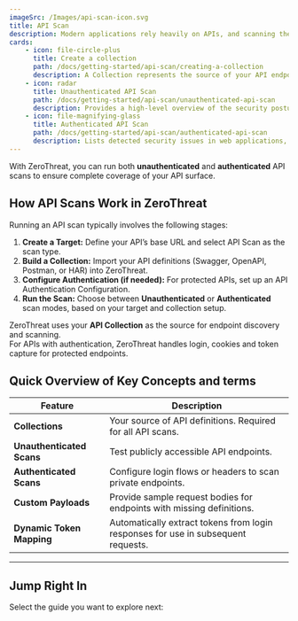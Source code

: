 ```yaml
---
imageSrc: /Images/api-scan-icon.svg
title: API Scan 
description: Modern applications rely heavily on APIs, and scanning them for vulnerabilities like broken authentication, insecure endpoints, injection attacks and data exposure risks is essential for maintaining a strong security posture.
cards:
    - icon: file-circle-plus
      title: Create a collection
      path: /docs/getting-started/api-scan/creating-a-collection
      description: A Collection represents the source of your API endpoints and acts as the starting point for both unauthenticated and authenticated API scans.
    - icon: radar
      title: Unauthenticated API Scan
      path: /docs/getting-started/api-scan/unauthenticated-api-scan
      description: Provides a high-level overview of the security posture of the entire scanned application
    - icon: file-magnifying-glass
      title: Authenticated API Scan
      path: /docs/getting-started/api-scan/authenticated-api-scan
      description: Lists detected security issues in web applications, categorized by severity, with detailed remediation steps 
---
```


With ZeroThreat, you can run both **unauthenticated** and **authenticated** API scans to ensure complete coverage of your API surface.

## How API Scans Work in ZeroThreat

Running an API scan typically involves the following stages:

1. **Create a Target:** Define your API’s base URL and select API Scan as the scan type.
2. **Build a Collection:** Import your API definitions (Swagger, OpenAPI, Postman, or HAR) into ZeroThreat.
3. **Configure Authentication (if needed):** For protected APIs, set up an API Authentication Configuration.
4. **Run the Scan:** Choose between **Unauthenticated** or **Authenticated** scan modes, based on your target and collection setup.

ZeroThreat uses your **API Collection** as the source for endpoint discovery and scanning.\
For APIs with authentication, ZeroThreat handles login, cookies and token capture for protected endpoints.

## Quick Overview of Key Concepts and terms

| Feature                   | Description                                                                       |
| ------------------------- | --------------------------------------------------------------------------------- |
| **Collections**           | Your source of API definitions. Required for all API scans.                       |
| **Unauthenticated Scans** | Test publicly accessible API endpoints.                                           |
| **Authenticated Scans**   | Configure login flows or headers to scan private endpoints.                       |
| **Custom Payloads**       | Provide sample request bodies for endpoints with missing definitions.             |
| **Dynamic Token Mapping** | Automatically extract tokens from login responses for use in subsequent requests. |
*** 

## Jump Right In

Select the guide you want to explore next:

<JumpRightInCard>


